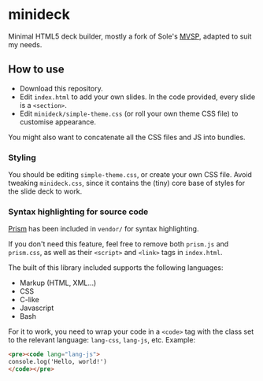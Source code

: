 # minideck

Minimal HTML5 deck builder, mostly a fork of Sole's [MVSP](https://github.com/sole/mvsd/), adapted to suit my needs.

## How to use

- Download this repository.
- Edit `index.html` to add your own slides. In the code provided, every slide is a `<section>`.
- Edit `minideck/simple-theme.css` (or roll your own theme CSS file) to customise appearance.

You might also want to concatenate all the CSS files and JS into bundles.

### Styling

You should be editing `simple-theme.css`, or create your own CSS file. Avoid tweaking `minideck.css`, since it contains the (tiny) core base of styles for the slide deck to work.

### Syntax highlighting for source code

[Prism](https://prismjs.com) has been included in `vendor/` for syntax highlighting.

If you don't need this feature, feel free to remove both `prism.js` and `prism.css`, as well as their `<script>` and `<link>` tags in `index.html`.

The built of this library included supports the following languages:

- Markup (HTML, XML…)
- CSS
- C-like
- Javascript
- Bash

For it to work, you need to wrap your code in a `<code>` tag with the class set to the relevant language: `lang-css`, `lang-js`, etc. Example:

```html
<pre><code lang="lang-js">
console.log('Hello, world!')
</code></pre>
```
